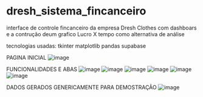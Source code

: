 # dresh_sistema_fincanceiro

interface de controle fincanceiro da empresa Dresh Clothes com dashboars e a contrução deum grafico Lucro X tempo como alternativa de análise

tecnologias usadas: tkinter
                    matplotlib 
                    pandas
                    supabase
  
  PAGINA INICIAL
 ![image](https://user-images.githubusercontent.com/76177303/160170187-b1259788-0a0b-4bcb-ab20-045ee86178f2.png)
 
 FUNCIONALIDADES E ABAS
 ![image](https://user-images.githubusercontent.com/76177303/160170589-6b19b196-99ce-4567-889f-a590202173c4.png)
 ![image](https://user-images.githubusercontent.com/76177303/160170798-c331fdb9-968a-417f-aa36-126f3a086efc.png)
 ![image](https://user-images.githubusercontent.com/76177303/160170303-c55766e9-a4b9-43c1-9cab-d721486fb10c.png)
![image](https://user-images.githubusercontent.com/76177303/160170331-82e72642-92b7-48ea-a010-5fbc7e5431c5.png)
![image](https://user-images.githubusercontent.com/76177303/160170356-a162ab3e-bfba-4bab-b366-8f8b382be20a.png)
![image](https://user-images.githubusercontent.com/76177303/160170486-9aa2a8ca-eacd-4f76-bf45-b341a58a3407.png)

DADOS GERADOS GENERICAMENTE PARA DEMOSTRAÇÃO
![image](https://user-images.githubusercontent.com/76177303/160172034-b498316b-c504-47ec-ab80-187425d4a156.png)





